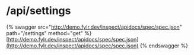 # /api/settings



{% swagger src="http://demo.fylr.dev/inspect/apidocs/spec/spec.json" path="/settings" method="get" %}
[http://demo.fylr.dev/inspect/apidocs/spec/spec.json](http://demo.fylr.dev/inspect/apidocs/spec/spec.json)
{% endswagger %}
